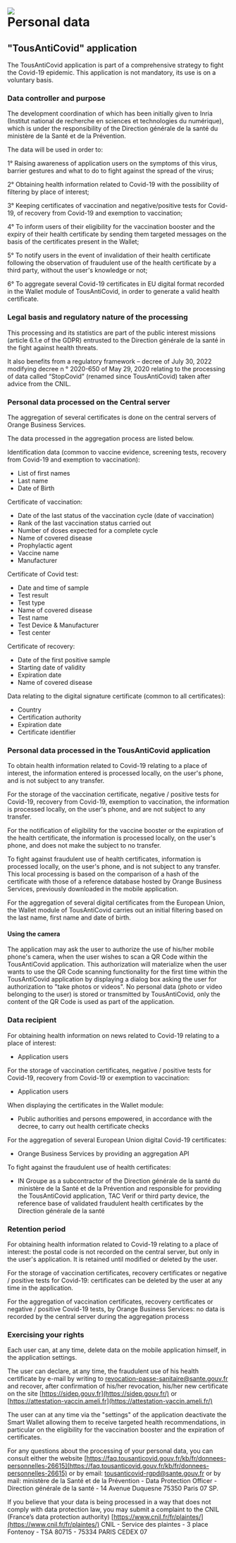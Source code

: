 [![](assets/AppIcon.png)](https://bonjour.tousanticovid.gouv.fr/)  
Personal data
=================================================================================

"TousAntiCovid" application
---------------------------

The TousAntiCovid application is part of a comprehensive strategy to fight the Covid-19 epidemic. This application is not mandatory, its use is on a voluntary basis.

### Data controller and purpose

The development coordination of which has been initially given to Inria (Institut national de recherche en sciences et technologies du numérique), which is under the responsibility of the Direction générale de la santé du ministère de la Santé et de la Prévention.

The data will be used in order to:

1° Raising awareness of application users on the symptoms of this virus, barrier gestures and what to do to fight against the spread of the virus;

2° Obtaining health information related to Covid-19 with the possibility of filtering by place of interest;

3° Keeping certificates of vaccination and negative/positive tests for Covid-19, of recovery from Covid-19 and exemption to vaccination;

4° To inform users of their eligibility for the vaccination booster and the expiry of their health certificate by sending them targeted messages on the basis of the certificates present in the Wallet;

5° To notify users in the event of invalidation of their health certificate following the observation of fraudulent use of the health certificate by a third party, without the user's knowledge or not;

6° To aggregate several Covid-19 certificates in EU digital format recorded in the Wallet module of TousAntiCovid, in order to generate a valid health certificate.

### Legal basis and regulatory nature of the processing

This processing and its statistics are part of the public interest missions (article 6.1.e of the GDPR) entrusted to the Direction générale de la santé in the fight against health threats.

It also benefits from a regulatory framework – decree of July 30, 2022 modifying decree n ° 2020-650 of May 29, 2020 relating to the processing of data called “StopCovid” (renamed since TousAntiCovid) taken after advice from the CNIL.

### Personal data processed on the Central server

The aggregation of several certificates is done on the central servers of Orange Business Services.

The data processed in the aggregation process are listed below.

Identification data (common to vaccine evidence, screening tests, recovery from Covid-19 and exemption to vaccination):

* List of first names
* Last name
* Date of Birth

Certificate of vaccination:

* Date of the last status of the vaccination cycle (date of vaccination)
* Rank of the last vaccination status carried out
* Number of doses expected for a complete cycle
* Name of covered disease
* Prophylactic agent
* Vaccine name
* Manufacturer

Certificate of Covid test:

* Date and time of sample
* Test result
* Test type
* Name of covered disease
* Test name
* Test Device & Manufacturer
* Test center

Certificate of recovery:

* Date of the first positive sample
* Starting date of validity
* Expiration date
* Name of covered disease

Data relating to the digital signature certificate (common to all certificates):

* Country
* Certification authority
* Expiration date
* Certificate identifier

### Personal data processed in the TousAntiCovid application

To obtain health information related to Covid-19 relating to a place of interest, the information entered is processed locally, on the user's phone, and is not subject to any transfer.

For the storage of the vaccination certificate, negative / positive tests for Covid-19, recovery from Covid-19, exemption to vaccination, the information is processed locally, on the user's phone, and are not subject to any transfer.

For the notification of eligibility for the vaccine booster or the expiration of the health certificate, the information is processed locally, on the user's phone, and does not make the subject to no transfer.

To fight against fraudulent use of health certificates, information is processed locally, on the user's phone, and is not subject to any transfer. This local processing is based on the comparison of a hash of the certificate with those of a reference database hosted by Orange Business Services, previously downloaded in the mobile application.

For the aggregation of several digital certificates from the European Union, the Wallet module of TousAntiCovid carries out an initial filtering based on the last name, first name and date of birth.

#### Using the camera

The application may ask the user to authorize the use of his/her mobile phone's camera, when the user wishes to scan a QR Code within the TousAntiCovid application. This authorization will materialize when the user wants to use the QR Code scanning functionality for the first time within the TousAntiCovid application by displaying a dialog box asking the user for authorization to "take photos or videos". No personal data (photo or video belonging to the user) is stored or transmitted by TousAntiCovid, only the content of the QR Code is used as part of the application.

### Data recipient

For obtaining health information on news related to Covid-19 relating to a place of interest:

* Application users

For the storage of vaccination certificates, negative / positive tests for Covid-19, recovery from Covid-19 or exemption to vaccination:

* Application users

When displaying the certificates in the Wallet module:

* Public authorities and persons empowered, in accordance with the decree, to carry out health certificate checks

For the aggregation of several European Union digital Covid-19 certificates:

* Orange Business Services by providing an aggregation API

To fight against the fraudulent use of health certificates:

* IN Groupe as a subcontractor of the Direction générale de la santé du ministère de la Santé et de la Prévention and responsible for providing the TousAntiCovid application, TAC Verif or third party device, the reference base of validated fraudulent health certificates by the Direction générale de la santé

### Retention period

For obtaining health information related to Covid-19 relating to a place of interest: the postal code is not recorded on the central server, but only in the user's application. It is retained until modified or deleted by the user.

For the storage of vaccination certificates, recovery certificates or negative / positive tests for Covid-19: certificates can be deleted by the user at any time in the application.

For the aggregation of vaccination certificates, recovery certificates or negative / positive Covid-19 tests, by Orange Business Services: no data is recorded by the central server during the aggregation process

### Exercising your rights

Each user can, at any time, delete data on the mobile application himself, in the application settings.

The user can declare, at any time, the fraudulent use of his health certificate by e-mail by writing to [revocation-passe-sanitaire@sante.gouv.fr](mailto:trevocation-passe-sanitaire@sante.gouv.fr) and recover, after confirmation of his/her revocation, his/her new certificate on the site [https://sidep.gouv.fr](https://sidep.gouv.fr/) or [https://attestation-vaccin.ameli.fr](https://attestation-vaccin.ameli.fr/)

The user can at any time via the "settings" of the application deactivate the Smart Wallet allowing them to receive targeted health recommendations, in particular on the eligibility for the vaccination booster and the expiration of certificates.

For any questions about the processing of your personal data, you can consult either the website [https://faq.tousanticovid.gouv.fr/kb/fr/donnees-personnelles-26615](https://faq.tousanticovid.gouv.fr/kb/fr/donnees-personnelles-26615) or by email: [tousanticovid-rgpd@sante.gouv.fr](mailto:tousanticovid-rgpd@sante.gouv.fr) or by mail: ministère de la Santé et de la Prévention - Data Protection Officer - Direction générale de la santé - 14 Avenue Duquesne 75350 Paris 07 SP.

If you believe that your data is being processed in a way that does not comply with data protection law, you may submit a complaint to the CNIL (France’s data protection authority) [https://www.cnil.fr/fr/plaintes/](https://www.cnil.fr/fr/plaintes/) CNIL - Service des plaintes - 3 place Fontenoy - TSA 80715 - 75334 PARIS CEDEX 07
